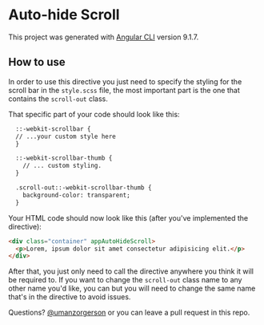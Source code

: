 # Auto-hide Scroll

This project was generated with [Angular CLI](https://github.com/angular/angular-cli) version 9.1.7.

## How to use
In order to use this directive you just need to specify the styling for the scroll bar in the `style.scss` file, the most important part is the one that contains the `scroll-out` class.

That specific part of your code should look like this: 
```html
  ::-webkit-scrollbar {
  // ...your custom style here
  }

  ::-webkit-scrollbar-thumb {
    // ... custom styling.
  }

  .scroll-out::-webkit-scrollbar-thumb {
    background-color: transparent;
  }
```

Your HTML code should now look like this (after you've implemented the directive):

```html
<div class="container" appAutoHideScroll>
  <p>Lorem, ipsum dolor sit amet consectetur adipisicing elit.</p>
</div>
```

After that, you just only need to call the directive anywhere you think it will be required to. If you want to change the `scroll-out` class name to any other name you'd like, you can but you will need to change the same name that's in the directive to avoid issues.

Questions? [@umanzorgerson](https://www.twitter.com/umanzorgerson "Contact me on twitter") or you can leave a pull request in this repo.